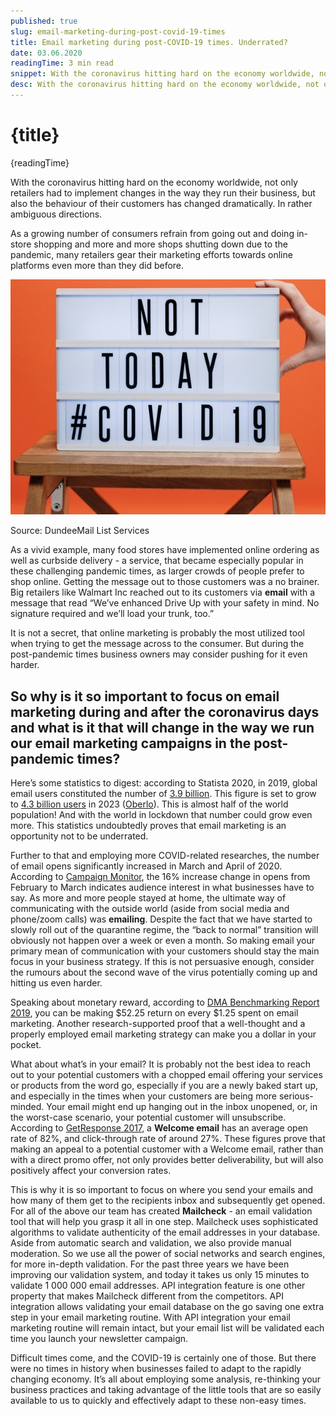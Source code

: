 ```yaml
---
published: true
slug: email-marketing-during-post-covid-19-times
title: Email marketing during post-COVID-19 times. Underrated?
date: 03.06.2020
readingTime: 3 min read
snippet: With the coronavirus hitting hard on the economy worldwide, not only retailers had to implement changes in the way they run their business, but also the behaviour of their customers has changed dramatically. In rather ambiguous directions.
desc: With the coronavirus hitting hard on the economy worldwide, not only retailers had to implement changes in the way they run their business, but also the behaviour of their customers has changed dramatically. In rather ambiguous directions.
---
```


# {title}

{readingTime}

With the coronavirus hitting hard on the economy worldwide, not only retailers had to implement changes in the way they run their business, but also the behaviour of their customers has changed dramatically. In rather ambiguous directions.

As a growing number of consumers refrain from going out and doing in-store shopping and more and more shops shutting down due to the pandemic, many retailers gear their marketing efforts towards online platforms even more than they did before.

![Email marketing during post-COVID-19 times. Underrated?](./email-marketing-during-post-covid-19.jpg)

Source: DundeeMail List Services

As a vivid example, many food stores have implemented online ordering as well as curbside delivery - a service, that became especially popular in these challenging pandemic times, as larger crowds of people prefer to shop online. Getting the message out to those customers was a no brainer. Big retailers like Walmart Inc reached out to its customers via **email** with a message that read “We’ve enhanced Drive Up with your safety in mind. No signature required and we’ll load your trunk, too.”

It is not a secret, that online marketing is probably the most utilized tool when trying to get the message across to the consumer. But during the post-pandemic times business owners may consider pushing for it even harder.

## So why is it so important to focus on email marketing during and after the coronavirus days and what is it that will change in the way we run our email marketing campaigns in the post-pandemic times?

Here’s some statistics to digest: according to Statista 2020, in 2019, global email users constituted the number of [3.9 billion](https://www.statista.com/statistics/255080/number-of-e-mail-users-worldwide/). This figure is set to grow to [4.3 billion users](https://www.statista.com/statistics/255080/number-of-e-mail-users-worldwide/) in 2023 ([Oberlo](https://www.oberlo.com/blog/email-marketing-statistics)). This is almost half of the world population! And with the world in lockdown that number could grow even more. This statistics undoubtedly proves that email marketing is an opportunity not to be underrated.

Further to that and employing more COVID-related researches, the number of email opens significantly increased in March and April of 2020. According to [Campaign Monitor](https://www.campaignmonitor.com/resources/guides/covid-19-email-benchmarks/), the 16% increase change in opens from February to March indicates audience interest in what businesses have to say. As more and more people stayed at home, the ultimate way of communicating with the outside world (aside from social media and phone/zoom calls) was **emailing**. Despite the fact that we have started to slowly roll out of the quarantine regime, the “back to normal” transition will obviously not happen over a week or even a month. So making email your primary mean of communication with your customers should stay the main focus in your business strategy. If this is not persuasive enough, consider the rumours about the second wave of the virus potentially coming up and hitting us even harder.

Speaking about monetary reward, according to [DMA Benchmarking Report 2019](https://dma.org.uk/uploads/misc/final_email-benchmarking-report-2019.pdf), you can be making $52.25 return on every $1.25 spent on email marketing. Another research-supported proof that a well-thought and a properly employed email marketing strategy can make you a dollar in your pocket.

What about what’s in your email? It is probably not the best idea to reach out to your potential customers with a chopped email offering your services or products from the word go, especially if you are a newly baked start up, and especially in the times when your customers are being more serious-minded. Your email might end up hanging out in the inbox unopened, or, in the worst-case scenario, your potential customer will unsubscribe. According to [GetResponse 2017](https://www.getresponse.com/resources/reports/email-marketing-benchmarks), a **Welcome email** has an average open rate of 82%, and click-through rate of around 27%. These figures prove that making an appeal to a potential customer with a Welcome email, rather than with a direct promo offer, not only provides better deliverability, but will also positively affect your conversion rates.

This is why it is so important to focus on where you send your emails and how many of them get to the recipients inbox and subsequently get opened. For all of the above our team has created **Mailcheck** - an email validation tool that will help you grasp it all in one step. Mailcheck uses sophisticated algorithms to validate authenticity of the email addresses in your database. Aside from automatic search and validation, we also provide manual moderation. So we use all the power of social networks and search engines, for more in-depth validation. For the past three years we have been improving our validation system, and today it takes us only 15 minutes to validate 1 000 000 email addresses. API integration feature is one other property that makes Mailcheck different from the competitors. API integration allows validating your email database on the go saving one extra step in your email marketing routine. With API integration your email marketing routine will remain intact, but your email list will be validated each time you launch your newsletter campaign.

Difficult times come, and the COVID-19 is certainly one of those. But there were no times in history when businesses failed to adapt to the rapidly changing economy. It’s all about employing some analysis, re-thinking your business practices and taking advantage of the little tools that are so easily available to us to quickly and effectively adapt to these non-easy times.
